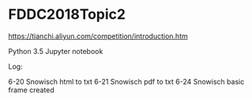 # FDDC2018Topic2
https://tianchi.aliyun.com/competition/introduction.htm

Python 3.5
Jupyter notebook

Log:

6-20 Snowisch html to txt
6-21 Snowisch pdf to txt
6-24 Snowisch basic frame created
